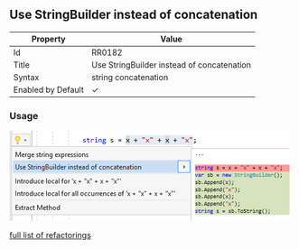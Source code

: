 ## Use StringBuilder instead of concatenation

| Property           | Value                                      |
| ------------------ | ------------------------------------------ |
| Id                 | RR0182                                     |
| Title              | Use StringBuilder instead of concatenation |
| Syntax             | string concatenation                       |
| Enabled by Default | &#x2713;                                   |

### Usage

![Use StringBuilder instead of concatenation](../../images/refactorings/UseStringBuilderInsteadOfConcatenation.png)

[full list of refactorings](Refactorings.md)